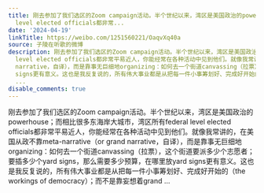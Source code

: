 ```yaml
---
title: 刚去参加了我们选区的Zoom campaign活动。半个世纪以来，湾区是美国政治的powerhouse；而相比很多东海岸大城市，湾区所有federal
  level elected officials都非常...
date: '2024-04-19'
linkTitle: https://weibo.com/1251560221/OaqvXq40a
source: 子陵在听歌的微博
description: 刚去参加了我们选区的Zoom campaign活动。半个世纪以来，湾区是美国政治的powerhouse；而相比很多东海岸大城市，湾区所有federal
  level elected officials都非常平易近人，你能经常在各种活动中见到他们。就像我常讲的，在美国从政不靠meta-narrative（or grand
  narrative，自译），而是靠事无巨细地organizing：如何去一个街道canvassing（拉票），这个街道要派多少个志愿者；要插多少个yard signs，那么需要多少预算，在哪里放yard
  signs更有意义。这也是我反复说的，所有伟大事业都是从把每一件小事筹划好、完成好开始的（the workings of democracy）；而不是靠妄想着grand
  ...
disable_comments: true
---
```

刚去参加了我们选区的Zoom campaign活动。半个世纪以来，湾区是美国政治的powerhouse；而相比很多东海岸大城市，湾区所有federal level elected officials都非常平易近人，你能经常在各种活动中见到他们。就像我常讲的，在美国从政不靠meta-narrative（or grand narrative，自译），而是靠事无巨细地organizing：如何去一个街道canvassing（拉票），这个街道要派多少个志愿者；要插多少个yard signs，那么需要多少预算，在哪里放yard signs更有意义。这也是我反复说的，所有伟大事业都是从把每一件小事筹划好、完成好开始的（the workings of democracy）；而不是靠妄想着grand ...